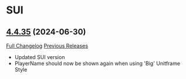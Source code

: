 # SUI

## [4.4.35](https://github.com/Syiana/SUI/tree/4.4.35) (2024-06-30)
[Full Changelog](https://github.com/Syiana/SUI/compare/4.4.34...4.4.35) [Previous Releases](https://github.com/Syiana/SUI/releases)

- Updated SUI version  
- PlayerName should now be shown again when using 'Big' Unitframe Style  
